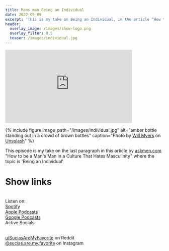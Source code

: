 ```yaml
---
title: Mans man Being an Individual
date: 2022-05-09
excerpt: 'This is my take on Being an Individual, in the article “How to be a Man’s Man in a Culture That Hates Masculinity” by askmen.com' 
header:
  overlay_image: /images/show-logo.png
  overlay_filter: 0.5
  teaser: /images/individual.jpg
---
```


<iframe src='https://open.spotify.com/embed/episode/7KlRhsvGIGpJ05py4f9ylE' width='80%' height='232' frameborder='0' allowtransparency='true' allow='encrypted-media'></iframe>

{% include figure image_path="/images/individual.jpg" alt="amber bottle standing out in a crowd of brown bottles" caption="Photo by <a href='https://unsplash.com/@will_myers?utm_source=unsplash&utm_medium=referral&utm_content=creditCopyText'>Will Myers</a> on <a href='https://unsplash.com/s/photos/stand-out?utm_source=unsplash&utm_medium=referral&utm_content=creditCopyText'>Unsplash</a>" %}

This episode is my take on the last paragraph in this article by [askmen.com](https://www.askmen.com/man_skills/essential/how-to-be-a-man-s-man-in-a-culture-that-hates-masculinity.html) "How to be a Man's Man in a Culture That Hates Masculinity" where the topic is 'Being an Individual' 

# Show links

<br> Listen on:
<br> [Spotify](https://open.spotify.com/show/3XjoipCU3QzeIaQAAQpBdW)  <a href='https://open.spotify.com/show/3XjoipCU3QzeIaQAAQpBdW'><i class='fab fa-spotify'></i></a>
<br> [Apple Podcasts](https://podcasts.apple.com/us/podcast/sucias/id1548173787) <a href='https://podcasts.apple.com/us/podcast/sucias/id1548173787'> <i class='fas fa-podcast'></i></a>
<br> [Google Podcasts](https://podcasts.google.com/feed/aHR0cHM6Ly9hbmNob3IuZm0vcy80MjI0YzYzYy9wb2RjYXN0L3Jzcw)  <a href='https://podcasts.google.com/feed/aHR0cHM6Ly9hbmNob3IuZm0vcy80MjI0YzYzYy9wb2RjYXN0L3Jzcw'><i class='fab fa-google-play'></i></a>
<br> Active Socials:

<br> [u/SuciasAreMyFavorite](https://reddit.com/u/suciasaremyfavorite/submitted) on Reddit <a href='https://reddit.com/u/suciasaremyfavorite/submitted'><i class='fab fa-reddit'></i></a>
<br> [@sucias.are.my.favorite](https://instagram.com/sucias.pod) on Instagram  <a href='https://www.instagram.com/sucias.pod'><i class='fab fa-instagram'></i></a>
